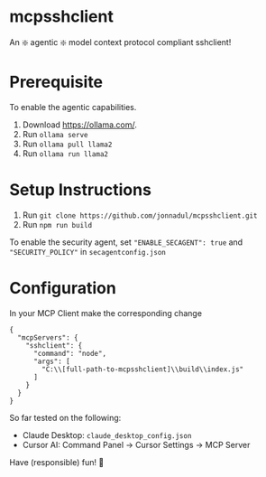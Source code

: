 # mcpsshclient
An :sparkle: agentic :sparkle: model context protocol compliant sshclient!

# Prerequisite
To enable the agentic capabilities.
1. Download https://ollama.com/.
2. Run ```ollama serve```
3. Run ```ollama pull llama2```
4. Run ```ollama run llama2```

# Setup Instructions
1. Run ```git clone https://github.com/jonnadul/mcpsshclient.git```
2. Run ```npm run build```

To enable the security agent, set ```"ENABLE_SECAGENT": true``` and ```"SECURITY_POLICY"``` in ```secagentconfig.json```

# Configuration
In your MCP Client make the corresponding change
```
{
  "mcpServers": {
    "sshclient": {
      "command": "node",
      "args": [
        "C:\\[full-path-to-mcpsshclient]\\build\\index.js"
      ]
    }
  }
}
```

So far tested on the following:
- Claude Desktop: ```claude_desktop_config.json```
- Cursor AI: Command Panel -> Cursor Settings -> MCP Server


Have (responsible) fun! :rocket: